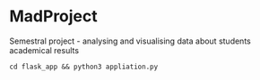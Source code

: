 # MadProject
Semestral project - analysing and visualising data about students academical results

`cd flask_app && python3 appliation.py`
